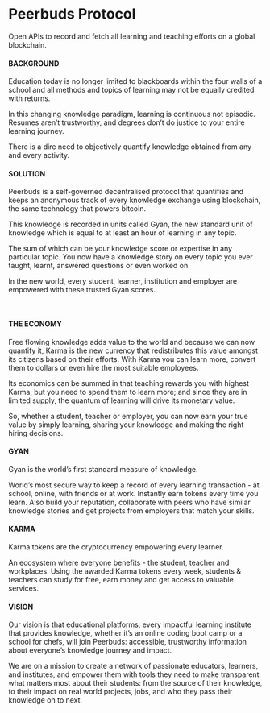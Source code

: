 # Peerbuds Protocol
Open APIs to record and fetch all learning and teaching efforts on a global blockchain.



#### BACKGROUND

Education today is no longer limited to blackboards within the four walls of a school and all methods and topics of learning may not be equally credited with returns.

In this changing knowledge paradigm, learning is continuous not episodic. Resumes aren’t trustworthy, and degrees don’t do justice to your entire learning journey.

There is a dire need to objectively quantify knowledge obtained from any and every activity.



#### SOLUTION

Peerbuds is a self-governed decentralised protocol that quantifies and keeps an anonymous track of every knowledge exchange using blockchain, the same technology that powers bitcoin.

This knowledge is recorded in units called Gyan, the new standard unit of knowledge which is equal to at least an hour of learning in any topic.

The sum of which can be your knowledge score or expertise in any particular topic. You now have a knowledge story on every topic you ever taught, learnt, answered questions or even worked on.

In the new world, every student, learner, institution and employer are empowered with these trusted Gyan scores.

 
#### THE ECONOMY

Free flowing knowledge adds value to the world and because we can now quantify it, Karma is the new currency that redistributes this value amongst its citizens based on their efforts. With Karma you can learn more, convert them to dollars or even hire the most suitable employees.

Its economics can be summed in that teaching rewards you with highest Karma, but you need to spend them to learn more; and since they are in limited supply, the quantum of learning will drive its monetary value.

So, whether a student, teacher or employer, you can now earn your true value by simply learning, sharing your knowledge and making the right hiring decisions.


#### GYAN

Gyan is the world’s first standard measure of knowledge.

World’s most secure way to keep a record of every learning transaction - at school, online, with friends or at work. Instantly earn tokens every time you learn. Also build your reputation, collaborate with peers who have similar knowledge stories and get projects from employers that match your skills.


#### KARMA

Karma tokens are the cryptocurrency empowering every learner.

An ecosystem where everyone benefits - the student, teacher and workplaces. Using the awarded Karma tokens every week, students & teachers can study for free, earn money and get access to valuable services.


#### VISION

Our vision is that educational platforms, every impactful learning institute that provides knowledge, whether it’s an online coding boot camp or a school for chefs, will join Peerbuds:  accessible, trustworthy information about everyone’s knowledge journey and impact.

We are on a mission to create a network of passionate educators, learners, and institutes, and empower them with tools they need to make transparent what matters most about their students: from the source of their knowledge, to their impact on real world projects, jobs, and who they pass their knowledge on to next.
